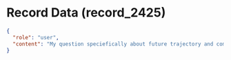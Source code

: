 # Record Data (record_2425)

```json
{
  "role": "user",
  "content": "My question speciefically about future trajectory and combined with my growth towards naturalization and future prospects that sort of thing i meant. "
}
```
